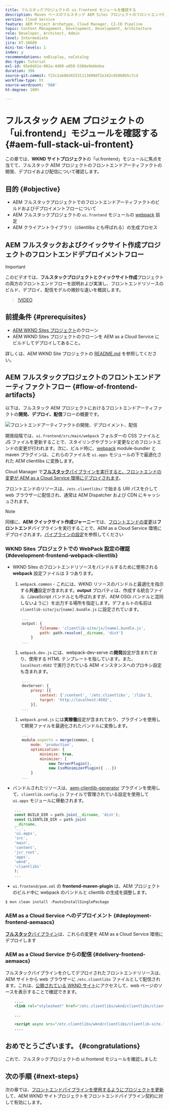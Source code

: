 ```yaml
---
title: フルスタックプロジェクトの ui.frontend モジュールを確認する
description: Maven ベースのフルスタック AEM Sites プロジェクトのフロントエンド開発、デプロイメント、配信のライフサイクルを確認します。
version: Cloud Service
feature: AEM Project Archetype, Cloud Manager, CI-CD Pipeline
topic: Content Management, Development, Development, Architecture
role: Developer, Architect, Admin
level: Intermediate
jira: KT-10689
mini-toc-levels: 1
index: y
recommendations: noDisplay, noCatalog
doc-type: Tutorial
exl-id: 65e8d41e-002a-4d80-a050-5366e9ebbdea
duration: 396
source-git-commit: f23c2ab86d42531113690df2e342c65060b5c7cd
workflow-type: ht
source-wordcount: '560'
ht-degree: 100%

---
```


# フルスタック AEM プロジェクトの「ui.frontend」モジュールを確認する {#aem-full-stack-ui-frontent}

この章では、__WKND サイトプロジェクト__&#x200B;の「ui.frontend」モジュールに焦点を当てて、フルスタック AEM プロジェクトのフロントエンドアーティファクトの開発、デプロイおよび配信について確認します。


## 目的 {#objective}

* AEM フルスタックプロジェクトでのフロントエンドアーティファクトのビルドおよびデプロイメントフローについて
* AEM フルスタックプロジェクトの `ui.frontend` モジュールの [webpack](https://webpack.js.org/) 設定
* AEM クライアントライブラリ（clientlibs とも呼ばれる）の生成プロセス

## AEM フルスタックおよびクイックサイト作成プロジェクトのフロントエンドデプロイメントフロー

>[!IMPORTANT]
>
>このビデオでは、**フルスタックプロジェクトとクイックサイト作成**&#x200B;プロジェクトの両方のフロントエンドフローを説明および実演し、フロントエンドリソースのビルド、デプロイ、配信モデルの微妙な違いを概説します。

>[!VIDEO](https://video.tv.adobe.com/v/3409344?quality=12&learn=on)

## 前提条件 {#prerequisites}


* [AEM WKND Sites プロジェクト](https://github.com/adobe/aem-guides-wknd)のクローン
* AEM WKND Sites プロジェクトのクローンを AEM as a Cloud Service にビルドしてデプロイしてあること。

詳しくは、AEM WKND Site プロジェクトの [README.md](https://github.com/adobe/aem-guides-wknd/blob/main/README.md) を参照してください。

## AEM フルスタックプロジェクトのフロントエンドアーティファクトフロー {#flow-of-frontend-artifacts}

以下は、フルスタック AEM プロジェクトにおけるフロントエンドアーティファクトの&#x200B;__開発、デプロイ、配信__&#x200B;フローの概要です。

![フロントエンドアーティファクトの開発、デプロイメント、配信](assets/Dev-Deploy-Delivery-AEM-Project.png)


開発段階では、`ui.frontend/src/main/webpack` フォルダーの CSS ファイルと JS ファイルを更新することで、スタイリングやブランド変更などのフロントエンドの変更が行われます。次に、ビルド時に、[webpack](https://webpack.js.org/) module-bundler と maven プラグインは、これらのファイルを `ui.apps` モジュールの下で最適化された AEM clientlibs に変換します。

Cloud Manager で&#x200B;[__フルスタック__&#x200B;パイプラインを実行すると、フロントエンドの変更が AEM as a Cloud Service 環境にデプロイされます](https://experienceleague.adobe.com/docs/experience-manager-cloud-service/content/implementing/using-cloud-manager/cicd-pipelines/introduction-ci-cd-pipelines.html?lang=ja)。

フロントエンドのリソースは、`/etc.clientlibs/` で始まる URI パスを介して web ブラウザーに配信され、通常は AEM Dispatcher および CDN にキャッシュされます。


>[!NOTE]
>
> 同様に、__AEM クイックサイト作成ジャーニー__&#x200B;では、[フロントエンドの変更](https://experienceleague.adobe.com/docs/experience-manager-cloud-service/content/sites/administering/site-creation/quick-site/customize-theme.html?lang=ja)は&#x200B;__フロントエンド__&#x200B;パイプラインを実行することで、AEM as a Cloud Service 環境にデプロイされます。[パイプラインの設定](https://experienceleague.adobe.com/docs/experience-manager-cloud-service/content/sites/administering/site-creation/quick-site/pipeline-setup.html?lang=ja)を参照してください

### WKND Sites プロジェクトでの WebPack 設定の確認 {#development-frontend-webpack-clientlib}

* WKND Sites のフロントエンドリソースをバンドルするために使用される __webpack__ 設定ファイルは 3 つあります。

   1. `webpack.common` - これには、WKND リソースのバンドルと最適化を指示する&#x200B;__共通__&#x200B;設定が含まれます。__output__ プロパティは、作成する統合ファイル（JavaScript バンドルとも呼ばれますが、AEM OSGi バンドルと混同しないように）を出力する場所を指定します。デフォルトの名前は `clientlib-site/js/[name].bundle.js` に設定されています。

  ```javascript
      ...
      output: {
              filename: 'clientlib-site/js/[name].bundle.js',
              path: path.resolve(__dirname, 'dist')
          }
      ...    
  ```

   1. `webpack.dev.js` には、webpack-dev-serve の&#x200B;__開発__&#x200B;設定が含まれており、使用する HTML テンプレートを指しています。また、`localhost:4502` で実行されている AEM インスタンスへのプロキシ設定も含まれます。

  ```javascript
      ...
      devServer: {
          proxy: [{
              context: ['/content', '/etc.clientlibs', '/libs'],
              target: 'http://localhost:4502',
          }],
      ...    
  ```

   1. `webpack.prod.js` には&#x200B;__実稼働__&#x200B;設定が含まれており、プラグインを使用して開発ファイルを最適化されたバンドルに変換します。

  ```javascript
      ...
      module.exports = merge(common, {
          mode: 'production',
          optimization: {
              minimize: true,
              minimizer: [
                  new TerserPlugin(),
                  new CssMinimizerPlugin({ ...})
          }
      ...    
  ```


* バンドルされたリソースは、[aem-clientlib-generator](https://www.npmjs.com/package/aem-clientlib-generator) プラグインを使用して、`clientlib.config.js` ファイルで管理されている設定を使用して `ui.apps` モジュールに移動されます。

```javascript
    ...
    const BUILD_DIR = path.join(__dirname, 'dist');
    const CLIENTLIB_DIR = path.join(
    __dirname,
    '..',
    'ui.apps',
    'src',
    'main',
    'content',
    'jcr_root',
    'apps',
    'wknd',
    'clientlibs'
    );
    ...
```

* `ui.frontend/pom.xml` の __frontend-maven-plugin__ は、AEM プロジェクトのビルド中に webpack のバンドルと clientlib の生成を調整します。

`$ mvn clean install -PautoInstallSinglePackage`

### AEM as a Cloud Service へのデプロイメント {#deployment-frontend-aemaacs}

[__フルスタック__&#x200B;パイプライン](https://experienceleague.adobe.com/docs/experience-manager-cloud-service/content/implementing/using-cloud-manager/cicd-pipelines/introduction-ci-cd-pipelines.html?lang=ja#full-stack-pipeline)は、これらの変更を AEM as a Cloud Service 環境にデプロイします


### AEM as a Cloud Service からの配信 {#delivery-frontend-aemaacs}

フルスタックパイプラインを介してデプロイされたフロントエンドリソースは、AEM サイトから web ブラウザーに `/etc.clientlibs` ファイルとして配信されます。これは、[公開されている WKND サイト](https://wknd.site/content/wknd/us/en.html)にアクセスして、web ページのソースを表示することで確認できます。

```html
    ....
    <link rel="stylesheet" href="/etc.clientlibs/wknd/clientlibs/clientlib-site.lc-181cd4102f7f49aa30eea548a7715c31-lc.min.css" type="text/css">

    ...

    <script async src="/etc.clientlibs/wknd/clientlibs/clientlib-site.lc-d4e7c03fe5c6a405a23b3ca1cc3dcd3d-lc.min.js"></script>
    ....
```

## おめでとうございます。 {#congratulations}

これで、フルスタックプロジェクトの ui.frontend モジュールを確認しました

## 次の手順 {#next-steps}

次の章では、[フロントエンドパイプラインを使用するようにプロジェクトを更新](update-project.md)して、AEM WKND サイトプロジェクトをフロントエンドパイプライン契約に対して有効にします。
